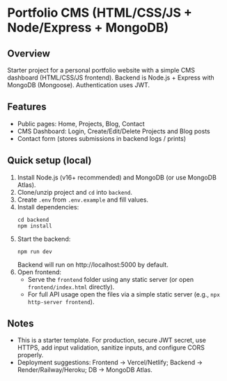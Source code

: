 # Portfolio CMS (HTML/CSS/JS + Node/Express + MongoDB)

## Overview
Starter project for a personal portfolio website with a simple CMS dashboard (HTML/CSS/JS frontend).
Backend is Node.js + Express with MongoDB (Mongoose). Authentication uses JWT.

## Features
- Public pages: Home, Projects, Blog, Contact
- CMS Dashboard: Login, Create/Edit/Delete Projects and Blog posts
- Contact form (stores submissions in backend logs / prints)

## Quick setup (local)
1. Install Node.js (v16+ recommended) and MongoDB (or use MongoDB Atlas).
2. Clone/unzip project and `cd` into `backend`.
3. Create `.env` from `.env.example` and fill values.
4. Install dependencies:
   ```
   cd backend
   npm install
   ```
5. Start the backend:
   ```
   npm run dev
   ```
   Backend will run on http://localhost:5000 by default.
6. Open frontend:
   - Serve the `frontend` folder using any static server (or open `frontend/index.html` directly).
   - For full API usage open the files via a simple static server (e.g., `npx http-server frontend`).

## Notes
- This is a starter template. For production, secure JWT secret, use HTTPS, add input validation, sanitize inputs, and configure CORS properly.
- Deployment suggestions: Frontend → Vercel/Netlify; Backend → Render/Railway/Heroku; DB → MongoDB Atlas.
